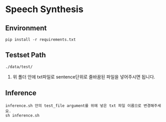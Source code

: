 # Speech Synthesis

## Environment
    pip install -r requirements.txt

## Testset Path
    ./data/test/
1. 위 폴더 안에 txt파일로 sentence단위로 줄바꿈된 파일을 넣어주시면 됩니다.

## Inference
    inference.sh 안의 test_file argument를 위에 넣은 txt 파일 이름으로 변경해주세요.
    sh inference.sh 
